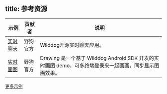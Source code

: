 title:  参考资源
---

| 示例 | 贡献者 | 说明 | 
|----|----|----| 
|<a href="https://github.com/WildDogTeam/demo-android-chat" target="_blank">实时聊天</a>|野狗官方 | Wilddog开源实时聊天应用。 |
|<a href="https://github.com/WildDogTeam/demo-android-drawing" target="_blank">实时画图</a>|野狗官方 | Drawing 是一个基于 Wilddog Android SDK 开发的实时画图 demo，可多终端登录来一起画画，同步显示图画效果。 |


[更多示例](https://github.com/WildDogTeam/awesome-wilddog)



